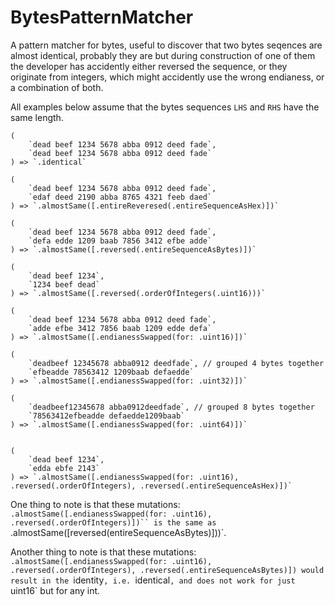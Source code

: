 # BytesPatternMatcher


A pattern matcher for bytes, useful to discover that two bytes seqences
are almost identical, probably they are but during construction of one of
them the developer has accidently either reversed the sequence, or
they originate from integers, which might accidently use the wrong
endianess, or a combination of both.

All examples below assume that the bytes sequences `LHS` and `RHS`
have the same length.

```
(
    `dead beef 1234 5678 abba 0912 deed fade`,
    `dead beef 1234 5678 abba 0912 deed fade`
) => `.identical`

(
    `dead beef 1234 5678 abba 0912 deed fade`,
    `edaf deed 2190 abba 8765 4321 feeb daed`
) => `.almostSame([.entireReveresed(.entireSequenceAsHex)])`

(
    `dead beef 1234 5678 abba 0912 deed fade`,
    `defa edde 1209 baab 7856 3412 efbe adde`
) => `.almostSame([.reversed(.entireSequenceAsBytes)])`

(
    `dead beef 1234`,
    `1234 beef dead`
) => `.almostSame([.reversed(.orderOfIntegers(.uint16)))`

(
    `dead beef 1234 5678 abba 0912 deed fade`,
    `adde efbe 3412 7856 baab 1209 edde defa`
) => `.almostSame([.endianessSwapped(for: .uint16)])`

(
    `deadbeef 12345678 abba0912 deedfade`, // grouped 4 bytes together
    `efbeadde 78563412 1209baab defaedde`
) => `.almostSame([.endianessSwapped(for: .uint32)])`

(
    `deadbeef12345678 abba0912deedfade`, // grouped 8 bytes together
    `78563412efbeadde defaedde1209baab`
) => `.almostSame([.endianessSwapped(for: .uint64)])`


(
    `dead beef 1234`,
    `edda ebfe 2143`
) => `.almostSame([.endianessSwapped(for: .uint16), .reversed(.orderOfIntegers), .reversed(.entireSequenceAsHex)])`
```

One thing to note is that these mutations:
`.almostSame([.endianessSwapped(for: .uint16), .reversed(.orderOfIntegers)])``
is the same as `.almostSame([reversed(entireSequenceAsBytes)]))`.

Another thing to note is that these mutations:
`.almostSame([.endianessSwapped(for: .uint16), .reversed(.orderOfIntegers), .reversed(.entireSequenceAsBytes)])
would result in the `identity`, i.e. `identical`, and does not work for just `uint16` but for any int.

